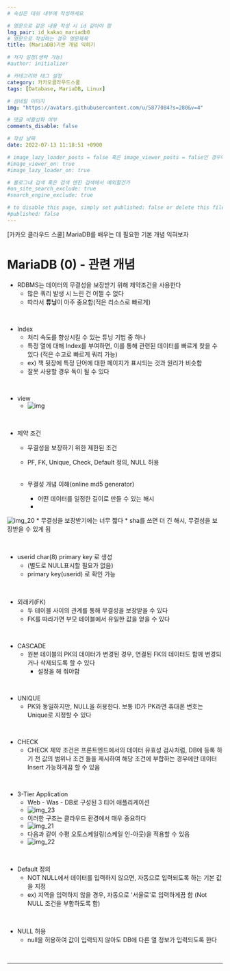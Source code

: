 ```yaml
---
# 속성은 대쉬 내부에 작성하세요

# 영문으로 같은 내용 작성 시 id 같아야 함
lng_pair: id_kakao_mariadb0
# 영문으로 작성하는 경우 영문제목
title: (MariaDB)기본 개념 익히기

# 저자 설정(생략 가능)
#author: initializer

# 카테고리와 태그 설정
category: 카카오클라우드스쿨
tags: [Database, MariaDB, Linux]

# 섬네일 이미지
img: "https://avatars.githubusercontent.com/u/5877084?s=280&v=4"

# 댓글 비활성화 여부
comments_disable: false

# 작성 날짜
date: 2022-07-13 11:18:51 +0900

# image_lazy_loader_posts = false 혹은 image_viewer_posts = false인 경우에만 사용하세요
#image_viewer_on: true
#image_lazy_loader_on: true

# 블로그내 검색 혹은 검색 엔진 검색에서 예외할건가
#on_site_search_exclude: true
#search_engine_exclude: true

# to disable this page, simply set published: false or delete this file
#published: false
---
```


<!-- outline-start -->

[카카오 클라우드 스쿨] MariaDB를 배우는 데 필요한 기본 개념 익혀보자

<!-- outline-end -->


# MariaDB (0) - 관련 개념

* RDBMS는 데이터의 무결성을 보장받기 위해 제약조건을 사용한다
  * 많은 쿼리 발생 시 느린 건 어쩔 수 없다
  * 따라서 **튜닝**이 아주 중요함(적은 리소스로 빠르게)

<br>

* Index
  * 처리 속도를 향상시킬 수 있는 튜닝 기법 중 하나
  * 특정 열에 대해 Index를 부여하면, 이를 통해 관련된 데이터를 빠르게 찾을 수 있다 (적은 수고로 빠르게 쿼리 가능)
  * ex) 책 뒷장에 특정 단어에 대한 페이지가 표시되는 것과 원리가 비슷함
  * 잘못 사용할 경우 독이 될 수 있다

<br>

* view
  * ![img](https://user-images.githubusercontent.com/104918800/178779132-f766a85f-8fe4-4c2d-9c7a-86941d23f4cc.png)

<br>

* 제약 조건
  * 무결성을 보장하기 위한 제한된 조건
  * PF, FK, Unique, Check, Default 정의, NULL 허용 <br><br>

  * 무결성 개념 이해(online md5 generator)
    * 어떤 데이터를 일정한 길이로 만들 수 있는 해시
    *
![img_20](https://user-images.githubusercontent.com/104918800/179400131-a53f88a9-fe15-4b7b-a2ff-9bd2b3f620c3.png)
    * 무결성을 보장받기에는 너무 짧다
    * sha를 쓰면 더 긴 해시, 무결성을 보장받을 수 있게 됨

<br>

* userid char(8) primary key 로 생성
  * (별도로 NULL표시할 필요가 없음)
  * primary key(userid) 로 확인 가능

<br>

* 외래키(FK)
  * 두 테이블 사이의 관계를 통해 무결성을 보장받을 수 있다
  * FK를 따라가면 부모 테이블에서 유일한 값을 얻을 수 있다

<br>

* CASCADE
  * 원본 테이블의 PK의 데이터가 변경된 경우, 연결된 FK의 데이터도 함께 변경되거나 삭제되도록 할 수 있다
    * 설정을 해 줘야함

<br>

* UNIQUE
  * PK와 동일하지만, NULL을 허용한다. 보통 ID가 PK라면 휴대폰 번호는 Unique로 지정할 수 있다

<br>

* CHECK
  * CHECK 제약 조건은 프론트엔드에서의 데이터 유효성 검사처럼, DB에 등록 하기 전 값의 범위나 조건 들을 제시하여 해당 조건에 부합하는 경우에만 데이터 Insert 가능하게끔 할 수 있음

<br>

* 3-Tier Application
  * Web - Was - DB로 구성된 3 티어 애플리케이션
  * ![img_23](https://user-images.githubusercontent.com/104918800/179400134-723156f3-3794-422e-b807-cd5834e9e308.png)
  * 이러한 구조는 클라우드 환경에서 매우 중요하다
  * ![img_21](https://user-images.githubusercontent.com/104918800/179400132-b6f4548e-0a41-4541-9eb8-ac0193cafa14.png)
  * 다음과 같이 수평 오토스케일링(스케일 인-아웃)을 적용할 수 있음
  * ![img_22](https://user-images.githubusercontent.com/104918800/179400133-e8c6c25f-9eb8-4604-a4a9-e5d63ab59ce2.png)

<br>

* Default 정의
  * NOT NULL에서 데이터를 입력하지 않으면, 자동으로 입력되도록 하는 기본 값을 지정
  * ex) 지역을 입력하지 않을 경우, 자동으로 '서울로'로 입력하게끔 함 (Not NULL 조건을 부합하도록 함)

<br>

* NULL 허용
  * null을 허용하여 값이 입력되지 않아도 DB에 다른 열 정보가 입력되도록 한다

<br>
<hr>
